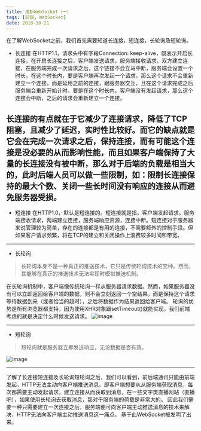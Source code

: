 ```yaml
---
title: 浅析WebSocket（一）
tags: [前端, WebSocket]
date: 2018-10-21
---
```

在了解WebSocket之前，我们首先需要知道长连接，短连接，长轮询及短轮询。
- 长连接
在HTTP1.1，请求头中有字段Connection: keep-alive，既表示开启长连接，在开启长连接之后，客户端发送请求，服务端接收请求，双方建立连接，在服务端完成一次请求之后，这个链接不会立马中断，服务端会设置一个时长，在这个时长内，要是客户端再次发起一个请求，那么这个请求不会重新建立一个连接，而是延用之前的连接，跟服务器交互，且在这个请求完成之后服务端会重新开始计时。要是在这个时长内，客户端没有发起请求，那么这个连接会中断，之后的请求会重新建立一个连接。
<!-- more -->
长连接的有点就在于它减少了连接请求，降低了TCP阻塞，且减少了延迟，实时性比较好。而它的缺点就是它会在完成一次请求之后，保持连接，而有可能这个连接是没必要的从而影响性能，而且如果客户端保持了大量的长连接没有被中断，那么对于后端的负载是相当大的，此时后端人员可以做一些限制，如：限制长连接保持的最大个数、关闭一些长时间没有响应的连接从而避免服务器受损。
---

- 短连接
在HTTP1.0，默认是短连接的。短连接就是指，客户端发起请求，服务端接收请求，两端建立连接，服务端响应资源，连接中断。短连接对于服务器来说管理较为简单，存在的连接都是有用的连接，不需要额外的控制手段。但如果客户请求频繁，将在TCP的建立和关闭操作上浪费较多时间和带宽。
---

- 长轮询
> 长轮询本身不是一种真正的推送技术，它只是传统轮询技术的变种。然而，其能够在真正的推送技术无法实现时模拟推送机制。

在长轮询机制中，客户端像传统轮询一样从服务器请求数据。然而，如果服务器没有可以立即返回给客户端的数据，则不会立刻返回一个空结果，而是保持这个请求等待数据到来（或者恰当的超时），之后将数据作为结果返回给客户端。
轮询的优势是所有浏览器都支持，因为使用XHR对象跟setTimeout()就能实现，我们前端考虑的就是决定什么时候发送请求。
![image](/img/websocket/changlunxun.jpg)

---

- 短轮询
> 短轮询就是服务器立即发送响应，无论数据是否有效。

![image](/img/websocket/duanlunxun.jpg)

---
了解了长连接短连接及长轮询短轮询之后，我们可以看到，前后端通讯只能由前端发起，HTTP无法主动向客户端推送消息。即客户端想要从从服务端获取消息，每次都需要主动发起请求，建立连接从而获取到消息，在一些文字类直播网站（直播吧），如果使用长轮询去获取消息，那对于服务端的荷载是非常大的。
因此我们需要一种只需要建立一次连接之后，服务端便可向客户端主动推送消息的技术来解决，HTTP无法向客户端主动推送消息这一痛点。
基于此WebSocket被发明了出来。




